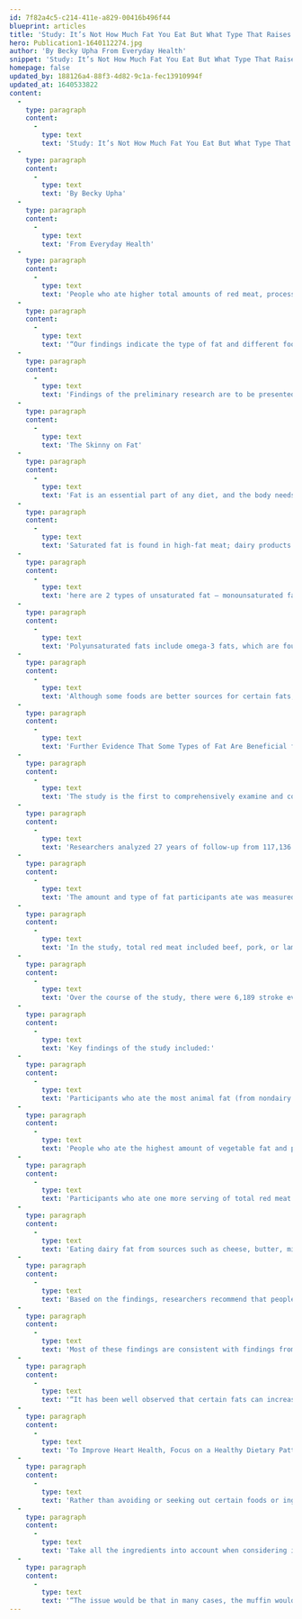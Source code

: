 ```yaml
---
id: 7f82a4c5-c214-411e-a829-00416b496f44
blueprint: articles
title: 'Study: It’s Not How Much Fat You Eat But What Type That Raises Cardio Risk'
hero: Publication1-1640112274.jpg
author: 'By Becky Upha From Everyday Health'
snippet: 'Study: It’s Not How Much Fat You Eat But What Type That Raises Cardio Risk  By Becky Upha  From Everyday Health  People who ate higher total amounts of red meat, processed red meat, and nondairy animal fat had an increased the risk of stroke, while those who ate more vegetable fat or polyunsaturated fat lowered it, according to a new 27-year study of more than 117,000 health professionals.'
homepage: false
updated_by: 188126a4-88f3-4d82-9c1a-fec13910994f
updated_at: 1640533822
content:
  -
    type: paragraph
    content:
      -
        type: text
        text: 'Study: It’s Not How Much Fat You Eat But What Type That Raises Cardio Risk'
  -
    type: paragraph
    content:
      -
        type: text
        text: 'By Becky Upha'
  -
    type: paragraph
    content:
      -
        type: text
        text: 'From Everyday Health'
  -
    type: paragraph
    content:
      -
        type: text
        text: 'People who ate higher total amounts of red meat, processed red meat, and nondairy animal fat had an increased the risk of stroke, while those who ate more vegetable fat or polyunsaturated fat lowered it, according to a new 27-year study of more than 117,000 health professionals.'
  -
    type: paragraph
    content:
      -
        type: text
        text: '“Our findings indicate the type of fat and different food sources of fat are more important than the total amount of dietary fat in the prevention of cardiovascular disease including stroke,” said Fenglei Wang, PhD, lead author of the study and a postdoctoral fellow in the department of nutrition at Harvard’s T.H. Chan School of Public Health in Boston, in a press release.'
  -
    type: paragraph
    content:
      -
        type: text
        text: 'Findings of the preliminary research are to be presented at the American Heart Association’s Scientific Sessions 2021, a fully virtual meeting held November 13 to 15, 2021.'
  -
    type: paragraph
    content:
      -
        type: text
        text: 'The Skinny on Fat'
  -
    type: paragraph
    content:
      -
        type: text
        text: 'Fat is an essential part of any diet, and the body needs it for energy and to absorb vitamins, according to Mayo Clinic.'
  -
    type: paragraph
    content:
      -
        type: text
        text: 'Saturated fat is found in high-fat meat; dairy products such as butter, lard, cheese, and yogurt; fried foods; and many baked goods. The American Heart Association (AHA) recommends that saturated fat account for 5 to 6 percent of a person’s daily calories.'
  -
    type: paragraph
    content:
      -
        type: text
        text: 'here are 2 types of unsaturated fat — monounsaturated fat and polyunsaturated fat. Monosaturated fat can be found in avocado, most nuts and nut butters, and vegetable oils such as olive, avocado, corn, or soybean oil, according to Mayo Clinic.'
  -
    type: paragraph
    content:
      -
        type: text
        text: 'Polyunsaturated fats include omega-3 fats, which are found in fatty fish, such as salmon. They''re also found in sunflower, corn, soybean, and cottonseed oils, pumpkin, sesame, and sunflower seeds, walnuts, and pine nuts.'
  -
    type: paragraph
    content:
      -
        type: text
        text: 'Although some foods are better sources for certain fats, foods contain a combination of different types of fat, says Liz Weinandy, MPH, RDN, a registered dietitian-nutritionist at The Ohio State University Wexner Medical Center in Columbus. “Even though animal proteins have more saturated fats, they also have some polyunsaturated fats. Plants just typically have a lot more.”'
  -
    type: paragraph
    content:
      -
        type: text
        text: 'Further Evidence That Some Types of Fat Are Beneficial for Health'
  -
    type: paragraph
    content:
      -
        type: text
        text: 'The study is the first to comprehensively examine and compare how fat derived from vegetable, dairy, and nondairy animal sources affect stroke risk. The abstract was published on November 8, 2021, in the AHA journal Circulation.'
  -
    type: paragraph
    content:
      -
        type: text
        text: 'Researchers analyzed 27 years of follow-up from 117,136 participants in the Nurses’ Health Study (1984 to 2016) and Health Professionals Follow-Up Study (1986 to 2016). The average age of participants was 50 years old, 63 percent were women, 97 percent white, and all were free of heart disease and cancer at enrollment.'
  -
    type: paragraph
    content:
      -
        type: text
        text: 'The amount and type of fat participants ate was measured via a food frequency questionnaire that was given at the beginning of the study and then every four years after that. Investigators used the self-reported information to estimate long-term dietary intake and then divided subjects into five groups, or quintiles, according to the amount of fat intake.'
  -
    type: paragraph
    content:
      -
        type: text
        text: 'In the study, total red meat included beef, pork, or lamb, as a main dish, in sandwiches, or in mixed dishes, and processed red meats. Processed red meats included bacon, sausage, bologna, hot dogs, salami, and other processed meats.'
  -
    type: paragraph
    content:
      -
        type: text
        text: 'Over the course of the study, there were 6,189 stroke events.'
  -
    type: paragraph
    content:
      -
        type: text
        text: 'Key findings of the study included:'
  -
    type: paragraph
    content:
      -
        type: text
        text: 'Participants who ate the most animal fat (from nondairy sources) were 16 percent more likely to experience a stroke than those who ate the least.'
  -
    type: paragraph
    content:
      -
        type: text
        text: 'People who ate the highest amount of vegetable fat and polyunsaturated fat had a 12 percent reduced stroke risk compared with those who ate the lowest amounts of those types of fat.'
  -
    type: paragraph
    content:
      -
        type: text
        text: 'Participants who ate one more serving of total red meat every day had an 8 percent higher risk of stroke, and those consuming one more serving of processed red meat had a 12 percent higher risk of stroke.'
  -
    type: paragraph
    content:
      -
        type: text
        text: 'Eating dairy fat from sources such as cheese, butter, milk, ice cream, and cream was not associated with a higher risk of stroke.'
  -
    type: paragraph
    content:
      -
        type: text
        text: 'Based on the findings, researchers recommend that people reduce their risk of stroke by eating less red and processed meat, trim fat from meat when they do consume it, and cook with nontropical vegetable oils rather than lard or beef fat.'
  -
    type: paragraph
    content:
      -
        type: text
        text: 'Most of these findings are consistent with findings from other observational studies throughout the years and add further evidence to support the recommendations already in place to substitute healthier vegetable fats for less healthy animal ones, says Weinandy.'
  -
    type: paragraph
    content:
      -
        type: text
        text: '“It has been well observed that certain fats can increase or decrease the risk for heart disease. For example, it appears most fat that comes from animals — with the exception of fish — may increase LDL, the bad cholesterol. We know when people replace animal fat with healthier vegetable versions, like olive oil, sunflower, or safflower, they can usually lower their LDL cholesterol,” says Weinandy.'
  -
    type: paragraph
    content:
      -
        type: text
        text: 'To Improve Heart Health, Focus on a Healthy Dietary Pattern'
  -
    type: paragraph
    content:
      -
        type: text
        text: 'Rather than avoiding or seeking out certain foods or ingredients, Dr. Vadiveloo recommends that people focus on adopting a healthy eating pattern that focuses on eating more plant-based proteins, whole grains, fruits, and vegetables, while limiting intake of highly processed foods.'
  -
    type: paragraph
    content:
      -
        type: text
        text: 'Take all the ingredients into account when considering if a food is a healthy choice or not, she suggests. For example, a store-bought baked good, such as a muffin, may be made with canola oil or another vegetable oil that would be recommended for heart health — but that doesn’t mean it’s healthy.'
  -
    type: paragraph
    content:
      -
        type: text
        text: '“The issue would be that in many cases, the muffin would be high in refined grains and sugar, so it doesn’t broadly meet dietary guidelines,” says Vadiveloo. Foods with refined grains and sugar can also contain dietary sodium, which is a major contributor to stroke, she adds.'
---
```


